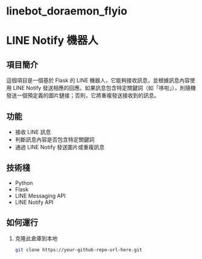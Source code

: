 # linebot_doraemon_flyio
# LINE Notify 機器人

## 項目簡介
這個項目是一個基於 Flask 的 LINE 機器人，它能夠接收訊息，並根據訊息內容使用 LINE Notify 發送相應的回應。如果訊息包含特定關鍵詞（如「哆啦」），則隨機發送一個預定義的圖片鏈接；否則，它將重複發送接收到的訊息。

## 功能
- 接收 LINE 訊息
- 判斷訊息內容是否包含特定關鍵詞
- 通過 LINE Notify 發送圖片或重複訊息

## 技術棧
- Python
- Flask
- LINE Messaging API
- LINE Notify API

## 如何運行
1. 克隆此倉庫到本地
   ```bash
   git clone https://your-github-repo-url-here.git

